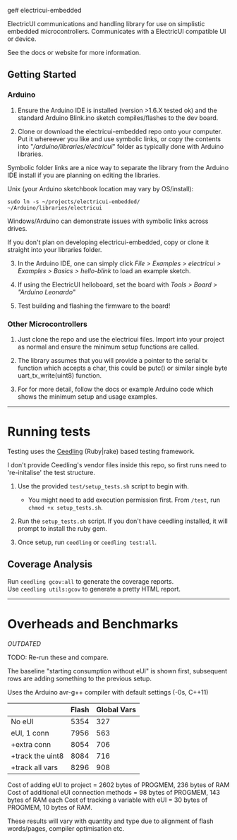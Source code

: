 ge# electricui-embedded

ElectricUI communications and handling library for use on simplistic embedded microcontrollers. Communicates with a ElectricUI compatible UI or device.

See the docs or website for more information.

## Getting Started

### Arduino

1. Ensure the Arduino IDE is installed (version >1.6.X tested ok) and the standard Arduino Blink.ino sketch compiles/flashes to the dev board.

2. Clone or download the electricui-embedded repo onto your computer. Put it whereever you like and use symbolic links, or copy the contents into "*/arduino/libraries/electricui*" folder as typically done with Arduino libraries. 

Symbolic folder links are a nice way to separate the library from the Arduino IDE install if you are planning on editing the libraries.

Unix (your Arduino sketchbook location may vary by OS/install):

```
sudo ln -s ~/projects/electricui-embedded/ ~/Arduino/libraries/electricui
```

Windows/Arduino can demonstrate issues with symbolic links across drives.

If you don't plan on developing electricui-embedded, copy or clone it straight into your libraries folder.

3. In the Arduino IDE, one can simply click *File > Examples > electricui > Examples > Basics > hello-blink* to load an example sketch.

4. If using the ElectricUI helloboard, set the board with *Tools > Board > "Arduino Leonardo"*

5. Test building and flashing the firmware to the board!


### Other Microcontrollers 

1. Just clone the repo and use the electricui files. Import into your project as normal and ensure the minimum setup functions are called.

2. The library assumes that you will provide a pointer to the serial tx function which accepts a char, this could be putc() or similar single byte uart_tx_write(uint8) function.

3. For for more detail, follow the docs or example Arduino code which shows the minimum setup and usage examples.

___


# Running tests

Testing uses the [Ceedling](http://www.throwtheswitch.org/ceedling/) (Ruby|rake) based testing framework.

I don't provide Ceedling's vendor files inside this repo, so first runs need to 're-initalise' the test structure.

1. Use the provided `test/setup_tests.sh` script to begin with. 
	- You might need to add execution permission first. From `/test`, run `chmod +x setup_tests.sh`.

2. Run the `setup_tests.sh` script. If you don't have ceedling installed, it will prompt to install the ruby gem.

3. Once setup, run `ceedling` or `ceedling test:all`.

## Coverage Analysis

Run `ceedling gcov:all` to generate the coverage reports.  
Use `ceedling utils:gcov` to generate a pretty HTML report.

___

# Overheads and Benchmarks

*OUTDATED*

TODO: Re-run these and compare.

The baseline "starting consumption without eUI" is shown first, subsequent rows are adding something to the previous setup.

Uses the Arduino avr-g++ compiler with default settings (-0s, C++11)

|                       | Flash           | Global Vars       |
| --------------------- | --------------- | ----------------- |
| No eUI                | 5354            | 327               |
| eUI, 1 conn           | 7956            | 563               |
| +extra conn           | 8054      	  | 706               |
| +track the uint8      | 8084      	  | 716               |
| +track all vars       | 8296            | 908               |

Cost of adding eUI to project               = 2602 bytes of PROGMEM, 236 bytes of RAM
Cost of additional eUI connection methods   = 98 bytes of PROGMEM,   143 bytes of RAM each
Cost of tracking a variable with eUI        = 30 bytes of PROGMEM,   10 bytes of RAM.

These results will vary with quantity and type due to alignment of flash words/pages, compiler optimisation etc.
